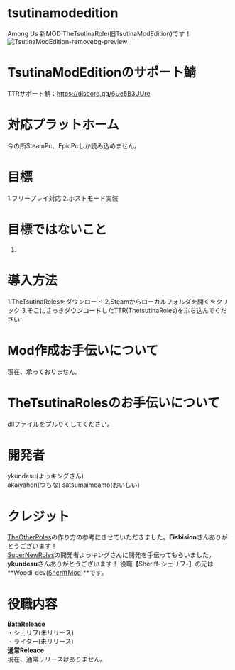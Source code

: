# tsutinamodedition
Among Us 新MOD TheTsutinaRole(旧TsutinaModEdition)です！
![TsutinaModEdition-removebg-preview](https://user-images.githubusercontent.com/93066074/158156517-17b47bd9-2645-4d0c-b9e1-0782a323761f.png)
# TsutinaModEditionのサポート鯖
TTRサポート鯖：https://discord.gg/6Ue5B3UUre
# 対応プラットホーム
今の所SteamPc、EpicPcしか読み込めません。
# 目標
1.フリープレイ対応
2.ホストモード実装
# 目標ではないこと
1.
# 導入方法
1.TheTsutinaRolesをダウンロード
2.Steamからローカルフォルダを開くをクリック
3.そこにさっきダウンロードしたTTR(ThetsutinaRoles)をぶち込んでください
# Mod作成お手伝いについて
現在、承っておりません。
# TheTsutinaRolesのお手伝いについて
dllファイルをプルりくしてください。
# 開発者
ykundesu(よっキングさん)　　　　　　　　　　　　　　　　　　　　　　　　　　　　　　　　　　　　　　　　　　　　　　　　　　　　　　　　　　　　　　　　　　　　　　　　　　　　　　　　　　　　　　　　
akaiyahon(つちな)
satsumaimoamo(おいしい)
# クレジット
[TheOtherRoles](/TheOtherRoles)の作り方の参考にさせていただきました。**Eisbision**さんありがとうございます！                                   
[SuperNewRoles](/SuperNewRoles)の開発者よっキングさんに開発を手伝ってもらいました。**ykundesu**さんありがとうございます！
役職【Sheriff-シェリフ-】の元は**Woodi-dev([SheriffMod](/Among-Us-Sheriff-Mod))**です。    　　　　　　　　　　　　　                                                　
# 役職内容
**BataReleace**                                                                                                                                                 
・シェリフ(未リリース)　　　　　　　　　　　　　　　　　　　　　　　　　　　　　　　　　　　　　　　　　　　　　　　　　　　　　　　　　　　　　　　　　　　　　　　　　　　　　　　　　　　 
・ライター(未リリース)　　　　　　　　　　　　　　　　　　　　　　　　　　　　　　　　　　　　　　　　　　　　　　　　　　　　　　　　　　　　　　　　　　　　　　　　　　　　　　　　　　　　　　　　　　　　　　　　　　　　　　　　　　　　　　　　　　　　　　　　　　　　　　　　　　　　　　　　　　　　　　　　　　　　　　　　　　　　　　　　　　　　
**通常Releace**　　　　　　　　　　　　　　　　　　　　　　　　　　　　　　　　　　　　　　　　　　　　　　　　　　　　　　　　　　　　　　　　　　　　　　　　　　　　　　　　　　　　　
現在、通常リリースはありません。
